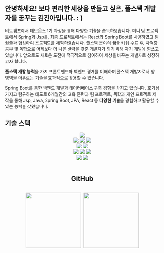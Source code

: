 ## 안녕하세요! 보다 편리한 세상을 만들고 싶은, 풀스택 개발자를 꿈꾸는 김진아입니다. : )

비트캠프에서 데브옵스 1기 과정을 통해 다양한 기술을 습득하였습니다. 미니 팀 프로젝트에서 Spring과 Jsp를, 최종 프로젝트에서는 React와 Spring Boot를 사용하였고 팀원들과 협업하여 프로젝트를 제작하였습니다. 풀스택 분야의 꿈을 키워 수료 후, 자격증 공부 및 독학으로 어제보다 더 나은 실력을 갖춘 개발자가 되기 위해 자기 개발에 힘쓰고 있습니다. 앞으로도 새로운 도전에 적극적으로 참여하여 세상을 바꾸는 개발자로 성장하고자 합니다.

**풀스택 개발 능력**을 가져 프론트엔드와 백엔드 경계를 이해하며 풀스택 개발자로서 양 영역을 아우르는 기술을 효과적으로 활용할 수 있습니다.  

Spring Boot를 통한 백엔드 개발과 데이터베이스 구축 경험을 가지고 있습니다. 호기심 가지고 탐구하는 태도로 6개월간의 교육 훈련과 팀 프로젝트, 독학과 개인 프로젝트 제작을 통해 Jsp, Java, Spring Boot, JPA, React 등 **다양한 기술**을 경험하고 활용할 수 있는 능력을 갖췄습니다.

## 기술 스택
<div align="center">
  <div>
    <img src="https://img.shields.io/badge/java-007396?style=for-the-badge&logo=java&logoColor=white"> 
    <br>
    <img src="https://img.shields.io/badge/react-61DAFB?style=for-the-badge&logo=react&logoColor=black">
    <img src="https://img.shields.io/badge/javascript-F7DF1E?style=for-the-badge&logo=javascript&logoColor=black"> 
    <img src="https://img.shields.io/badge/jquery-0769AD?style=for-the-badge&logo=jquery&logoColor=white">
    <br>
    <img src="https://img.shields.io/badge/springboot-6DB33F?style=for-the-badge&logo=springboot&logoColor=white">
    <img src="https://img.shields.io/badge/node.js-339933?style=for-the-badge&logo=Node.js&logoColor=white">
    <br>
    <img src="https://img.shields.io/badge/css-1572B6?style=for-the-badge&logo=css3&logoColor=white">    
    <img src="https://img.shields.io/badge/html5-E34F26?style=for-the-badge&logo=html5&logoColor=white">
    <img src="https://img.shields.io/badge/github-181717?style=for-the-badge&logo=github&logoColor=white">
    <br>
    <img src="https://img.shields.io/badge/mysql-4479A1?style=for-the-badge&logo=mysql&logoColor=white">
    <img src="https://img.shields.io/badge/oracle-F80000?style=for-the-badge&logo=oracle&logoColor=white">
  </div>

<br>

## GitHub

<br>
<div align="center">
  <img height="180em" src="https://github-readme-stats.vercel.app/api?username=fantazina&theme=radical" />&nbsp;
  <img height="180em" src="https://github-readme-stats.vercel.app/api/top-langs/?username=fantazina&layout=compact&theme=radical" />
</div>
